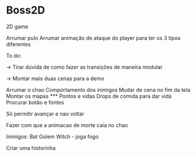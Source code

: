 # Boss2D
2D game 


Arrumar pulo
Arrumar animação de ataque do player para ter os 3 tipos diferentes

To do:

-> Tirar dúvida de como fazer as transições de maneira modular

-> Montar mais duas cenas para a demo

Arrumar o chao
Comportamento dos inimigos
Mudar de cena no fim da tela 
Montar os mapas
*** Pontos e vidas
Drops de comida para dar vida
Procurar botão e fontes 

Só permitir avançar e nao voltar

Fazer com que a animacao de morte caia no chao

Inimigos:
Bat
Golem
Witch - joga fogo


Criar uma historinha